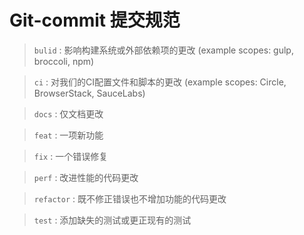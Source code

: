 # Git-commit 提交规范

> ``bulid`` : 影响构建系统或外部依赖项的更改 (example scopes: gulp, broccoli, npm)

> ``ci`` : 对我们的CI配置文件和脚本的更改 (example scopes: Circle, BrowserStack, SauceLabs)

> ``docs`` : 仅文档更改

> ``feat`` : 一项新功能

> ``fix`` : 一个错误修复

> ``perf`` : 改进性能的代码更改

> ``refactor`` : 既不修正错误也不增加功能的代码更改

> ``test`` : 添加缺失的测试或更正现有的测试